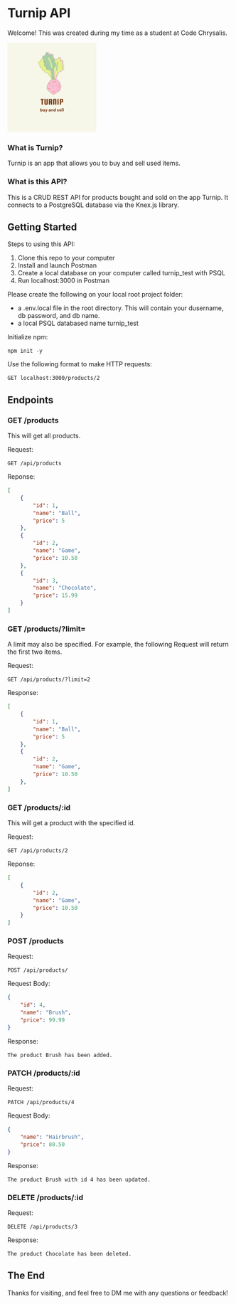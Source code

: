 # Turnip API

Welcome! This was created during my time as a student at Code Chrysalis.



<img src="./img/turnip-logo.png" alt="drawing" width="200px"/>



### What is Turnip?

Turnip is an app that allows you to buy and sell used items.

### What is this API?
This is a CRUD REST API for products bought and sold on the app Turnip. It connects to a PostgreSQL database via the Knex.js library. 



## Getting Started

Steps to using this API:
1. Clone this repo to your computer
2. Install and launch Postman
3. Create a local database on your computer called turnip_test with PSQL
4. Run localhost:3000 in Postman



Please create the following on your local root project folder:

- a .env.local file in the root directory. This will contain your dusername, db password, and db name.
- a local PSQL databased name turnip_test



Initialize npm:

```
npm init -y
```



Use the following format to make HTTP requests:

```
GET localhost:3000/products/2
```





## Endpoints



### GET /products

This will get all products.

Request:
```
GET /api/products
```

Reponse:
```json
[
    {
        "id": 1,
        "name": "Ball",
        "price": 5
    },
    {
        "id": 2,
        "name": "Game",
        "price": 10.50
    },
    {
        "id": 3,
        "name": "Chocolate",
        "price": 15.99
    }
]
```



### GET /products/?limit=

A limit may also be specified. For example, the following Request will return the first two items.

Request:

```
GET /api/products/?limit=2
```

Response:

```json
[
    {
        "id": 1,
        "name": "Ball",
        "price": 5
    },
    {
        "id": 2,
        "name": "Game",
        "price": 10.50
    },
]
```



### GET /products/:id

This will get a product with the specified id.

Request:
```
GET /api/products/2
```

Reponse:

```json
[
    {
        "id": 2,
        "name": "Game",
        "price": 10.50
    }
]
```



### POST /products

Request:
```
POST /api/products/
```

Request Body:
```json
{
    "id": 4,
    "name": "Brush",
    "price": 99.99
}
```

Response:
```
The product Brush has been added.
```



### PATCH /products/:id

Request:
```
PATCH /api/products/4
```

Request Body:
```json
{
    "name": "Hairbrush",
    "price": 80.50
}
```

Response:
```
The product Brush with id 4 has been updated.
```



### DELETE /products/:id

Request:
```
DELETE /api/products/3
```

Response:
```
The product Chocolate has been deleted.
```



## The End

Thanks for visiting, and feel free to DM me with any questions or feedback!
